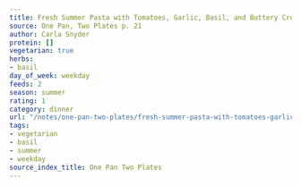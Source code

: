 ```yaml
---
title: Fresh Summer Pasta with Tomatoes, Garlic, Basil, and Buttery Croutons
source: One Pan, Two Plates p. 21
author: Carla Snyder
protein: []
vegetarian: true
herbs:
- basil
day_of_week: weekday
feeds: 2
season: summer
rating: 1
category: dinner
url: "/notes/one-pan-two-plates/fresh-summer-pasta-with-tomatoes-garlic-basil-and-buttery-croutons.html"
tags:
- vegetarian
- basil
- summer
- weekday
source_index_title: One Pan Two Plates
---
```



